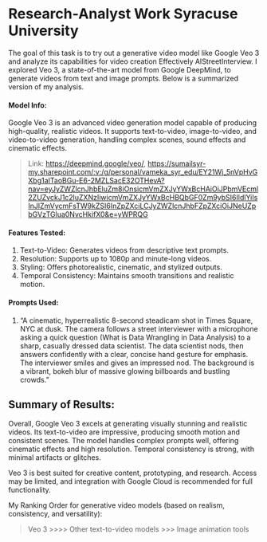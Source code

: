 # Research-Analyst Work Syracuse University

The goal of this task is to try out a generative video model like Google Veo 3 and analyze its capabilities for video creation Effectively AIStreetInterview. I explored Veo 3, a state-of-the-art model from Google DeepMind, to generate videos from text and image prompts. Below is a summarized version of my analysis.

#### Model Info:
Google Veo 3 is an advanced video generation model capable of producing high-quality, realistic videos. It supports text-to-video, image-to-video, and video-to-video generation, handling complex scenes, sound effects and cinematic effects.

> Link: https://deepmind.google/veo/, https://sumailsyr-my.sharepoint.com/:v:/g/personal/vameka_syr_edu/EY21Wj_5nVpHvGXbg1aITaoBGu-E6-2MZLSacE32OTHevA?nav=eyJyZWZlcnJhbEluZm8iOnsicmVmZXJyYWxBcHAiOiJPbmVEcml2ZUZvckJ1c2luZXNzIiwicmVmZXJyYWxBcHBQbGF0Zm9ybSI6IldlYiIsInJlZmVycmFsTW9kZSI6InZpZXciLCJyZWZlcnJhbFZpZXciOiJNeUZpbGVzTGlua0NvcHkifX0&e=yWPRQG

#### Features Tested:
1. Text-to-Video: Generates videos from descriptive text prompts.
2. Resolution: Supports up to 1080p and minute-long videos.
3. Styling: Offers photorealistic, cinematic, and stylized outputs.
4. Temporal Consistency: Maintains smooth transitions and realistic motion.

#### Prompts Used:
1. “A cinematic, hyperrealistic 8-second steadicam shot in Times Square, NYC at dusk. The camera follows a street interviewer with a microphone asking a quick question (What is Data Wrangling in Data Analysis) to a sharp, casually dressed data scientist. The data scientist nods, then answers confidently with a clear, concise hand gesture for emphasis. The interviewer smiles and gives an impressed nod. The background is a vibrant, bokeh blur of massive glowing billboards and bustling crowds.”

## Summary of Results:

Overall, Google Veo 3 excels at generating visually stunning and realistic videos. Its text-to-video are impressive, producing smooth motion and consistent scenes. The model handles complex prompts well, offering cinematic effects and high resolution. Temporal consistency is strong, with minimal artifacts or glitches.

Veo 3 is best suited for creative content, prototyping, and research. Access may be limited, and integration with Google Cloud is recommended for full functionality.

My Ranking Order for generative video models (based on realism, consistency, and versatility):

> Veo 3 >>>> Other text-to-video models >>> Image animation tools